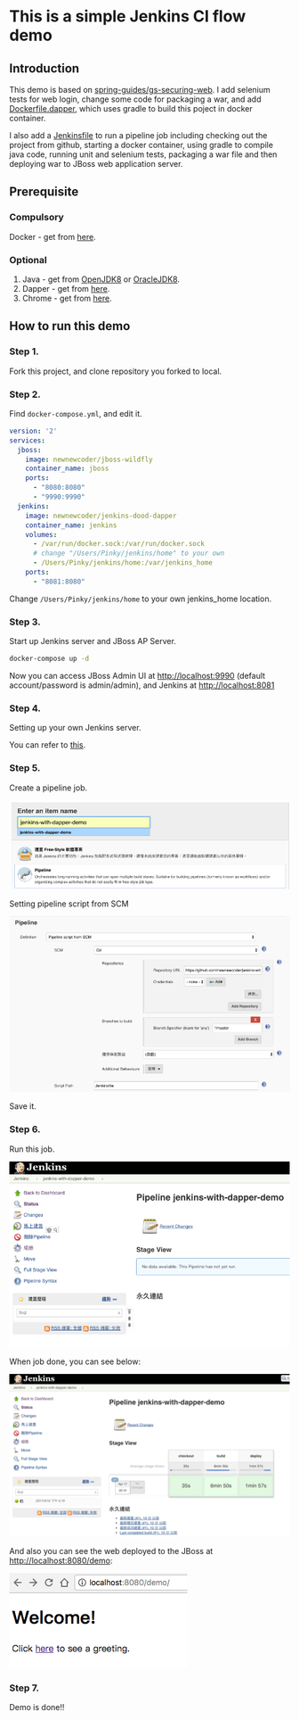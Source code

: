 # This is a simple Jenkins CI flow demo

## Introduction
This demo is based on [spring-guides/gs-securing-web](https://github.com/spring-guides/gs-securing-web). I add selenium tests for web login, change some code for packaging a war, and add [Dockerfile.dapper](https://github.com/newnewcoder/jenkins-with-dapper-demo/blob/master/Dockerfile.dapper), which uses gradle to build this poject in docker container. 

I also add a [Jenkinsfile](https://github.com/newnewcoder/jenkins-with-dapper-demo/blob/master/Jenkinsfile) to run a pipeline job including checking out the project from github, starting a docker container, using gradle to compile java code, running unit and selenium tests, packaging a war file and then deploying war to JBoss web application server.

## Prerequisite
### Compulsory
Docker - get from [here](https://store.docker.com/search?type=edition&offering=community).
### Optional
1. Java - get from [OpenJDK8](http://openjdk.java.net/install/) or [OracleJDK8](http://www.oracle.com/technetwork/java/javase/downloads/index-jsp-138363.html).
2. Dapper - get from [here](https://github.com/rancher/dapper).
3. Chrome - get from [here](https://www.google.com.tw/chrome/browser/desktop/).

## How to run this demo
### Step 1.

Fork this project, and clone repository you forked to local.

### Step 2.

Find `docker-compose.yml`, and edit it.

~~~yml
version: '2'
services:
  jboss:
    image: newnewcoder/jboss-wildfly
    container_name: jboss
    ports:
      - "8080:8080"
      - "9990:9990"
  jenkins:
    image: newnewcoder/jenkins-dood-dapper
    container_name: jenkins
    volumes:
      - /var/run/docker.sock:/var/run/docker.sock
      # change "/Users/Pinky/jenkins/home" to your own
      - /Users/Pinky/jenkins/home:/var/jenkins_home
    ports:
      - "8081:8080"
~~~

Change `/Users/Pinky/jenkins/home` to your own jenkins_home location.

### Step 3.

Start up Jenkins server and JBoss AP Server.

~~~sh
docker-compose up -d
~~~

Now you can access JBoss Admin UI at [http://localhost:9990](http://localhost:9990) (default account/password is admin/admin), and Jenkins at [http://localhost:8081](http://localhost:8081)

### Step 4.

Setting up your own Jenkins server.

You can refer to [this](https://devopscube.com/install-configure-jenkins-2-0/).

### Step 5.

Create a pipeline job.

![create_pipeline_job](_asset/create_pipeline_job.png)

Setting pipeline script from SCM

![setting_pipeline_script_from_scm](_asset/setting_pipeline_script_from_scm.png)

Save it.

### Step 6. 

Run this job.

![run_pipeline_job](_asset/run_pipeline_job.png)

When job done, you can see below:

![job_done](_asset/job_done.png)

And also you can see the web deployed to the JBoss at [http://localhost:8080/demo](http://localhost:8080/demo):

![deployed_to_jboss](_asset/deployed_to_jboss.png)

### Step 7.

Demo is done!!
